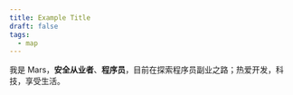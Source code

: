 ```yaml
---
title: Example Title
draft: false
tags:
  - map
---
```

 
我是 Mars，**安全从业者**、**程序员**，目前在探索程序员副业之路；热爱开发，科技，享受生活。